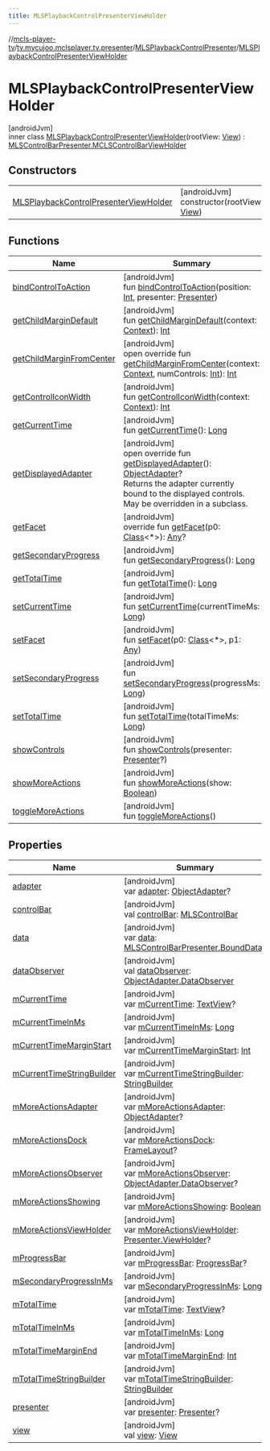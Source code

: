 ```yaml
---
title: MLSPlaybackControlPresenterViewHolder
---
```

//[mcls-player-tv](../../../../index.html)/[tv.mycujoo.mclsplayer.tv.presenter](../../index.html)/[MLSPlaybackControlPresenter](../index.html)/[MLSPlaybackControlPresenterViewHolder](index.html)



# MLSPlaybackControlPresenterViewHolder



[androidJvm]\
inner class [MLSPlaybackControlPresenterViewHolder](index.html)(rootView: [View](https://developer.android.com/reference/kotlin/android/view/View.html)) : [MLSControlBarPresenter.MCLSControlBarViewHolder](../../-m-l-s-control-bar-presenter/-m-c-l-s-control-bar-view-holder/index.html)



## Constructors


| | |
|---|---|
| [MLSPlaybackControlPresenterViewHolder](-m-l-s-playback-control-presenter-view-holder.html) | [androidJvm]<br>constructor(rootView: [View](https://developer.android.com/reference/kotlin/android/view/View.html)) |


## Functions


| Name | Summary |
|---|---|
| [bindControlToAction](../../-m-l-s-control-bar-presenter/-m-c-l-s-control-bar-view-holder/bind-control-to-action.html) | [androidJvm]<br>fun [bindControlToAction](../../-m-l-s-control-bar-presenter/-m-c-l-s-control-bar-view-holder/bind-control-to-action.html)(position: [Int](https://kotlinlang.org/api/latest/jvm/stdlib/kotlin/-int/index.html), presenter: [Presenter](https://developer.android.com/reference/kotlin/androidx/leanback/widget/Presenter.html)) |
| [getChildMarginDefault](../../-m-l-s-control-bar-presenter/-m-c-l-s-control-bar-view-holder/get-child-margin-default.html) | [androidJvm]<br>fun [getChildMarginDefault](../../-m-l-s-control-bar-presenter/-m-c-l-s-control-bar-view-holder/get-child-margin-default.html)(context: [Context](https://developer.android.com/reference/kotlin/android/content/Context.html)): [Int](https://kotlinlang.org/api/latest/jvm/stdlib/kotlin/-int/index.html) |
| [getChildMarginFromCenter](get-child-margin-from-center.html) | [androidJvm]<br>open override fun [getChildMarginFromCenter](get-child-margin-from-center.html)(context: [Context](https://developer.android.com/reference/kotlin/android/content/Context.html), numControls: [Int](https://kotlinlang.org/api/latest/jvm/stdlib/kotlin/-int/index.html)): [Int](https://kotlinlang.org/api/latest/jvm/stdlib/kotlin/-int/index.html) |
| [getControlIconWidth](../../-m-l-s-control-bar-presenter/-m-c-l-s-control-bar-view-holder/get-control-icon-width.html) | [androidJvm]<br>fun [getControlIconWidth](../../-m-l-s-control-bar-presenter/-m-c-l-s-control-bar-view-holder/get-control-icon-width.html)(context: [Context](https://developer.android.com/reference/kotlin/android/content/Context.html)): [Int](https://kotlinlang.org/api/latest/jvm/stdlib/kotlin/-int/index.html) |
| [getCurrentTime](get-current-time.html) | [androidJvm]<br>fun [getCurrentTime](get-current-time.html)(): [Long](https://kotlinlang.org/api/latest/jvm/stdlib/kotlin/-long/index.html) |
| [getDisplayedAdapter](get-displayed-adapter.html) | [androidJvm]<br>open override fun [getDisplayedAdapter](get-displayed-adapter.html)(): [ObjectAdapter](https://developer.android.com/reference/kotlin/androidx/leanback/widget/ObjectAdapter.html)?<br>Returns the adapter currently bound to the displayed controls. May be overridden in a subclass. |
| [getFacet](../../-m-l-s-playback-transport-row-presenter/-v-h/index.html#-482893815%2FFunctions%2F-1202460562) | [androidJvm]<br>override fun [getFacet](../../-m-l-s-playback-transport-row-presenter/-v-h/index.html#-482893815%2FFunctions%2F-1202460562)(p0: [Class](https://docs.oracle.com/javase/8/docs/api/java/lang/Class.html)&lt;*&gt;): [Any](https://kotlinlang.org/api/latest/jvm/stdlib/kotlin/-any/index.html)? |
| [getSecondaryProgress](get-secondary-progress.html) | [androidJvm]<br>fun [getSecondaryProgress](get-secondary-progress.html)(): [Long](https://kotlinlang.org/api/latest/jvm/stdlib/kotlin/-long/index.html) |
| [getTotalTime](get-total-time.html) | [androidJvm]<br>fun [getTotalTime](get-total-time.html)(): [Long](https://kotlinlang.org/api/latest/jvm/stdlib/kotlin/-long/index.html) |
| [setCurrentTime](set-current-time.html) | [androidJvm]<br>fun [setCurrentTime](set-current-time.html)(currentTimeMs: [Long](https://kotlinlang.org/api/latest/jvm/stdlib/kotlin/-long/index.html)) |
| [setFacet](../../-m-l-s-playback-transport-row-presenter/-v-h/index.html#1162492555%2FFunctions%2F-1202460562) | [androidJvm]<br>fun [setFacet](../../-m-l-s-playback-transport-row-presenter/-v-h/index.html#1162492555%2FFunctions%2F-1202460562)(p0: [Class](https://docs.oracle.com/javase/8/docs/api/java/lang/Class.html)&lt;*&gt;, p1: [Any](https://kotlinlang.org/api/latest/jvm/stdlib/kotlin/-any/index.html)) |
| [setSecondaryProgress](set-secondary-progress.html) | [androidJvm]<br>fun [setSecondaryProgress](set-secondary-progress.html)(progressMs: [Long](https://kotlinlang.org/api/latest/jvm/stdlib/kotlin/-long/index.html)) |
| [setTotalTime](set-total-time.html) | [androidJvm]<br>fun [setTotalTime](set-total-time.html)(totalTimeMs: [Long](https://kotlinlang.org/api/latest/jvm/stdlib/kotlin/-long/index.html)) |
| [showControls](../../-m-l-s-control-bar-presenter/-m-c-l-s-control-bar-view-holder/show-controls.html) | [androidJvm]<br>fun [showControls](../../-m-l-s-control-bar-presenter/-m-c-l-s-control-bar-view-holder/show-controls.html)(presenter: [Presenter](https://developer.android.com/reference/kotlin/androidx/leanback/widget/Presenter.html)?) |
| [showMoreActions](show-more-actions.html) | [androidJvm]<br>fun [showMoreActions](show-more-actions.html)(show: [Boolean](https://kotlinlang.org/api/latest/jvm/stdlib/kotlin/-boolean/index.html)) |
| [toggleMoreActions](toggle-more-actions.html) | [androidJvm]<br>fun [toggleMoreActions](toggle-more-actions.html)() |


## Properties


| Name | Summary |
|---|---|
| [adapter](../../-m-l-s-control-bar-presenter/-m-c-l-s-control-bar-view-holder/adapter.html) | [androidJvm]<br>var [adapter](../../-m-l-s-control-bar-presenter/-m-c-l-s-control-bar-view-holder/adapter.html): [ObjectAdapter](https://developer.android.com/reference/kotlin/androidx/leanback/widget/ObjectAdapter.html)? |
| [controlBar](../../-m-l-s-control-bar-presenter/-m-c-l-s-control-bar-view-holder/control-bar.html) | [androidJvm]<br>val [controlBar](../../-m-l-s-control-bar-presenter/-m-c-l-s-control-bar-view-holder/control-bar.html): [MLSControlBar](../../../tv.mycujoo.mclsplayer.tv.widget/-m-l-s-control-bar/index.html) |
| [data](../../-m-l-s-control-bar-presenter/-m-c-l-s-control-bar-view-holder/data.html) | [androidJvm]<br>var [data](../../-m-l-s-control-bar-presenter/-m-c-l-s-control-bar-view-holder/data.html): [MLSControlBarPresenter.BoundData](../../-m-l-s-control-bar-presenter/-bound-data/index.html)? |
| [dataObserver](../../-m-l-s-control-bar-presenter/-m-c-l-s-control-bar-view-holder/data-observer.html) | [androidJvm]<br>val [dataObserver](../../-m-l-s-control-bar-presenter/-m-c-l-s-control-bar-view-holder/data-observer.html): [ObjectAdapter.DataObserver](https://developer.android.com/reference/kotlin/androidx/leanback/widget/ObjectAdapter.DataObserver.html) |
| [mCurrentTime](m-current-time.html) | [androidJvm]<br>var [mCurrentTime](m-current-time.html): [TextView](https://developer.android.com/reference/kotlin/android/widget/TextView.html)? |
| [mCurrentTimeInMs](m-current-time-in-ms.html) | [androidJvm]<br>var [mCurrentTimeInMs](m-current-time-in-ms.html): [Long](https://kotlinlang.org/api/latest/jvm/stdlib/kotlin/-long/index.html) |
| [mCurrentTimeMarginStart](m-current-time-margin-start.html) | [androidJvm]<br>var [mCurrentTimeMarginStart](m-current-time-margin-start.html): [Int](https://kotlinlang.org/api/latest/jvm/stdlib/kotlin/-int/index.html) |
| [mCurrentTimeStringBuilder](m-current-time-string-builder.html) | [androidJvm]<br>var [mCurrentTimeStringBuilder](m-current-time-string-builder.html): [StringBuilder](https://docs.oracle.com/javase/8/docs/api/java/lang/StringBuilder.html) |
| [mMoreActionsAdapter](m-more-actions-adapter.html) | [androidJvm]<br>var [mMoreActionsAdapter](m-more-actions-adapter.html): [ObjectAdapter](https://developer.android.com/reference/kotlin/androidx/leanback/widget/ObjectAdapter.html)? |
| [mMoreActionsDock](m-more-actions-dock.html) | [androidJvm]<br>var [mMoreActionsDock](m-more-actions-dock.html): [FrameLayout](https://developer.android.com/reference/kotlin/android/widget/FrameLayout.html)? |
| [mMoreActionsObserver](m-more-actions-observer.html) | [androidJvm]<br>var [mMoreActionsObserver](m-more-actions-observer.html): [ObjectAdapter.DataObserver](https://developer.android.com/reference/kotlin/androidx/leanback/widget/ObjectAdapter.DataObserver.html)? |
| [mMoreActionsShowing](m-more-actions-showing.html) | [androidJvm]<br>var [mMoreActionsShowing](m-more-actions-showing.html): [Boolean](https://kotlinlang.org/api/latest/jvm/stdlib/kotlin/-boolean/index.html) |
| [mMoreActionsViewHolder](m-more-actions-view-holder.html) | [androidJvm]<br>var [mMoreActionsViewHolder](m-more-actions-view-holder.html): [Presenter.ViewHolder](https://developer.android.com/reference/kotlin/androidx/leanback/widget/Presenter.ViewHolder.html)? |
| [mProgressBar](m-progress-bar.html) | [androidJvm]<br>var [mProgressBar](m-progress-bar.html): [ProgressBar](https://developer.android.com/reference/kotlin/android/widget/ProgressBar.html)? |
| [mSecondaryProgressInMs](m-secondary-progress-in-ms.html) | [androidJvm]<br>var [mSecondaryProgressInMs](m-secondary-progress-in-ms.html): [Long](https://kotlinlang.org/api/latest/jvm/stdlib/kotlin/-long/index.html) |
| [mTotalTime](m-total-time.html) | [androidJvm]<br>var [mTotalTime](m-total-time.html): [TextView](https://developer.android.com/reference/kotlin/android/widget/TextView.html)? |
| [mTotalTimeInMs](m-total-time-in-ms.html) | [androidJvm]<br>var [mTotalTimeInMs](m-total-time-in-ms.html): [Long](https://kotlinlang.org/api/latest/jvm/stdlib/kotlin/-long/index.html) |
| [mTotalTimeMarginEnd](m-total-time-margin-end.html) | [androidJvm]<br>var [mTotalTimeMarginEnd](m-total-time-margin-end.html): [Int](https://kotlinlang.org/api/latest/jvm/stdlib/kotlin/-int/index.html) |
| [mTotalTimeStringBuilder](m-total-time-string-builder.html) | [androidJvm]<br>var [mTotalTimeStringBuilder](m-total-time-string-builder.html): [StringBuilder](https://docs.oracle.com/javase/8/docs/api/java/lang/StringBuilder.html) |
| [presenter](../../-m-l-s-control-bar-presenter/-m-c-l-s-control-bar-view-holder/presenter.html) | [androidJvm]<br>var [presenter](../../-m-l-s-control-bar-presenter/-m-c-l-s-control-bar-view-holder/presenter.html): [Presenter](https://developer.android.com/reference/kotlin/androidx/leanback/widget/Presenter.html)? |
| [view](../../-m-l-s-playback-transport-row-presenter/-v-h/index.html#1384866063%2FProperties%2F-1202460562) | [androidJvm]<br>val [view](../../-m-l-s-playback-transport-row-presenter/-v-h/index.html#1384866063%2FProperties%2F-1202460562): [View](https://developer.android.com/reference/kotlin/android/view/View.html) |

